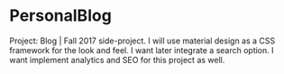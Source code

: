 # PersonalBlog
Project: Blog | Fall 2017 side-project. I will use material design as a CSS framework for the look and feel. I want later integrate a search option. I want implement analytics and SEO for this project as well.

